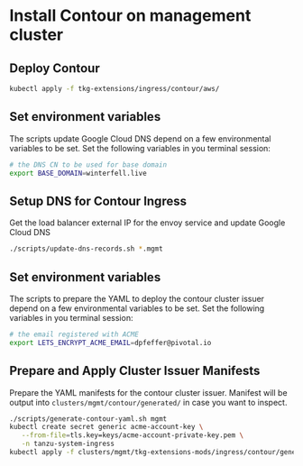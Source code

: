 # Install Contour on management cluster

## Deploy Contour

```bash
kubectl apply -f tkg-extensions/ingress/contour/aws/
```

## Set environment variables

The scripts update Google Cloud DNS depend on a few environmental variables to be set.  Set the following variables in you terminal session:

```bash
# the DNS CN to be used for base domain
export BASE_DOMAIN=winterfell.live
```

## Setup DNS for Contour Ingress

Get the load balancer external IP for the envoy service and update Google Cloud DNS

```bash
./scripts/update-dns-records.sh *.mgmt
```

## Set environment variables

The scripts to prepare the YAML to deploy the contour cluster issuer depend on a few environmental variables to be set.  Set the following variables in you terminal session:

```bash
# the email registered with ACME
export LETS_ENCRYPT_ACME_EMAIL=dpfeffer@pivotal.io
```

## Prepare and Apply Cluster Issuer Manifests

Prepare the YAML manifests for the contour cluster issuer.  Manifest will be output into `clusters/mgmt/contour/generated/` in case you want to inspect.

```bash
./scripts/generate-contour-yaml.sh mgmt
kubectl create secret generic acme-account-key \
   --from-file=tls.key=keys/acme-account-private-key.pem \
   -n tanzu-system-ingress
kubectl apply -f clusters/mgmt/tkg-extensions-mods/ingress/contour/generated/contour-cluster-issuer.yaml
```
